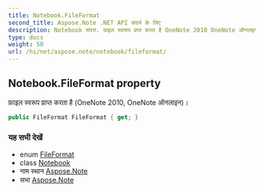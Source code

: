 ```yaml
---
title: Notebook.FileFormat
second_title: Aspose.Note .NET API संदर्भ के लिए
description: Notebook संपत्त. फ़इल स्वरूप प्रप्त करत है OneNote 2010 OneNote ऑनलइन
type: docs
weight: 50
url: /hi/net/aspose.note/notebook/fileformat/
---
```

## Notebook.FileFormat property

फ़ाइल स्वरूप प्राप्त करता है (OneNote 2010, OneNote ऑनलाइन)।

```csharp
public FileFormat FileFormat { get; }
```

### यह सभी देखें

* enum [FileFormat](../../fileformat/)
* class [Notebook](../)
* नाम स्थान [Aspose.Note](../../notebook/)
* सभा [Aspose.Note](../../../)


